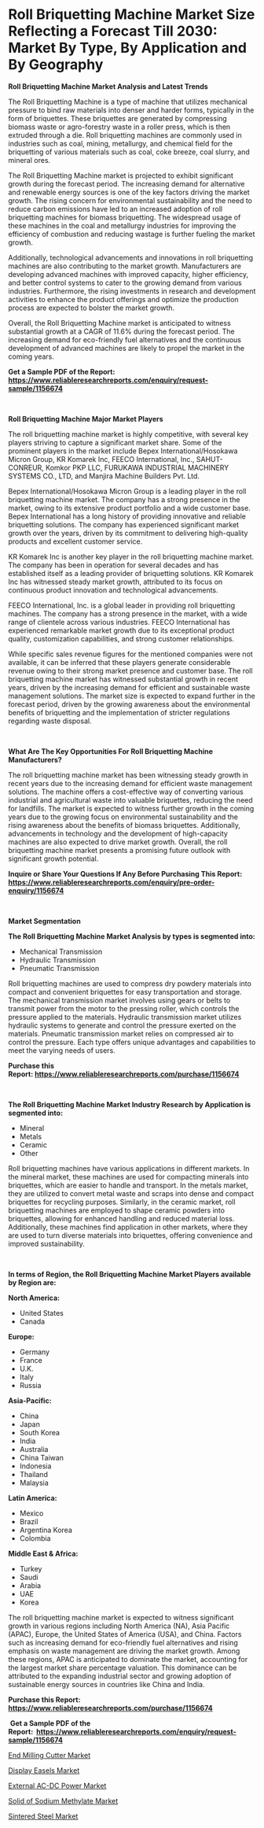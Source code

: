 <p><h1>Roll Briquetting Machine Market Size Reflecting a Forecast Till 2030: Market By Type, By Application and By Geography</h1></p><p><strong>Roll Briquetting Machine Market Analysis and Latest Trends</strong></p>
<p><p>The Roll Briquetting Machine is a type of machine that utilizes mechanical pressure to bind raw materials into denser and harder forms, typically in the form of briquettes. These briquettes are generated by compressing biomass waste or agro-forestry waste in a roller press, which is then extruded through a die. Roll briquetting machines are commonly used in industries such as coal, mining, metallurgy, and chemical field for the briquetting of various materials such as coal, coke breeze, coal slurry, and mineral ores.</p><p>The Roll Briquetting Machine market is projected to exhibit significant growth during the forecast period. The increasing demand for alternative and renewable energy sources is one of the key factors driving the market growth. The rising concern for environmental sustainability and the need to reduce carbon emissions have led to an increased adoption of roll briquetting machines for biomass briquetting. The widespread usage of these machines in the coal and metallurgy industries for improving the efficiency of combustion and reducing wastage is further fueling the market growth.</p><p>Additionally, technological advancements and innovations in roll briquetting machines are also contributing to the market growth. Manufacturers are developing advanced machines with improved capacity, higher efficiency, and better control systems to cater to the growing demand from various industries. Furthermore, the rising investments in research and development activities to enhance the product offerings and optimize the production process are expected to bolster the market growth.</p><p>Overall, the Roll Briquetting Machine market is anticipated to witness substantial growth at a CAGR of 11.6% during the forecast period. The increasing demand for eco-friendly fuel alternatives and the continuous development of advanced machines are likely to propel the market in the coming years.</p></p>
<p><strong>Get a Sample PDF of the Report:&nbsp; <a href="https://www.reliableresearchreports.com/enquiry/request-sample/1156674">https://www.reliableresearchreports.com/enquiry/request-sample/1156674</a></strong></p>
<p>&nbsp;</p>
<p><strong>Roll Briquetting Machine Major Market Players</strong></p>
<p><p>The roll briquetting machine market is highly competitive, with several key players striving to capture a significant market share. Some of the prominent players in the market include Bepex International/Hosokawa Micron Group, KR Komarek Inc, FEECO International, Inc., SAHUT-CONREUR, Komkor PKP LLC, FURUKAWA INDUSTRIAL MACHINERY SYSTEMS CO., LTD, and Manjira Machine Builders Pvt. Ltd.</p><p>Bepex International/Hosokawa Micron Group is a leading player in the roll briquetting machine market. The company has a strong presence in the market, owing to its extensive product portfolio and a wide customer base. Bepex International has a long history of providing innovative and reliable briquetting solutions. The company has experienced significant market growth over the years, driven by its commitment to delivering high-quality products and excellent customer service.</p><p>KR Komarek Inc is another key player in the roll briquetting machine market. The company has been in operation for several decades and has established itself as a leading provider of briquetting solutions. KR Komarek Inc has witnessed steady market growth, attributed to its focus on continuous product innovation and technological advancements.</p><p>FEECO International, Inc. is a global leader in providing roll briquetting machines. The company has a strong presence in the market, with a wide range of clientele across various industries. FEECO International has experienced remarkable market growth due to its exceptional product quality, customization capabilities, and strong customer relationships.</p><p>While specific sales revenue figures for the mentioned companies were not available, it can be inferred that these players generate considerable revenue owing to their strong market presence and customer base. The roll briquetting machine market has witnessed substantial growth in recent years, driven by the increasing demand for efficient and sustainable waste management solutions. The market size is expected to expand further in the forecast period, driven by the growing awareness about the environmental benefits of briquetting and the implementation of stricter regulations regarding waste disposal.</p></p>
<p>&nbsp;</p>
<p><strong>What Are The Key Opportunities For Roll Briquetting Machine Manufacturers?</strong></p>
<p><p>The roll briquetting machine market has been witnessing steady growth in recent years due to the increasing demand for efficient waste management solutions. The machine offers a cost-effective way of converting various industrial and agricultural waste into valuable briquettes, reducing the need for landfills. The market is expected to witness further growth in the coming years due to the growing focus on environmental sustainability and the rising awareness about the benefits of biomass briquettes. Additionally, advancements in technology and the development of high-capacity machines are also expected to drive market growth. Overall, the roll briquetting machine market presents a promising future outlook with significant growth potential.</p></p>
<p><strong>Inquire or Share Your Questions If Any Before Purchasing This Report: <a href="https://www.reliableresearchreports.com/enquiry/pre-order-enquiry/1156674">https://www.reliableresearchreports.com/enquiry/pre-order-enquiry/1156674</a></strong></p>
<p>&nbsp;</p>
<p><strong>Market Segmentation</strong></p>
<p><strong>The Roll Briquetting Machine Market Analysis by types is segmented into:</strong></p>
<p><ul><li>Mechanical Transmission</li><li>Hydraulic Transmission</li><li>Pneumatic Transmission</li></ul></p>
<p><p>Roll briquetting machines are used to compress dry powdery materials into compact and convenient briquettes for easy transportation and storage. The mechanical transmission market involves using gears or belts to transmit power from the motor to the pressing roller, which controls the pressure applied to the materials. Hydraulic transmission market utilizes hydraulic systems to generate and control the pressure exerted on the materials. Pneumatic transmission market relies on compressed air to control the pressure. Each type offers unique advantages and capabilities to meet the varying needs of users.</p></p>
<p><strong>Purchase this Report:&nbsp;<a href="https://www.reliableresearchreports.com/purchase/1156674">https://www.reliableresearchreports.com/purchase/1156674</a></strong></p>
<p>&nbsp;</p>
<p><strong>The Roll Briquetting Machine Market Industry Research by Application is segmented into:</strong></p>
<p><ul><li>Mineral</li><li>Metals</li><li>Ceramic</li><li>Other</li></ul></p>
<p><p>Roll briquetting machines have various applications in different markets. In the mineral market, these machines are used for compacting minerals into briquettes, which are easier to handle and transport. In the metals market, they are utilized to convert metal waste and scraps into dense and compact briquettes for recycling purposes. Similarly, in the ceramic market, roll briquetting machines are employed to shape ceramic powders into briquettes, allowing for enhanced handling and reduced material loss. Additionally, these machines find application in other markets, where they are used to turn diverse materials into briquettes, offering convenience and improved sustainability.</p></p>
<p>&nbsp;</p>
<p><strong>In terms of Region, the Roll Briquetting Machine Market Players available by Region are:</strong></p>
<p>
    <p> <strong> North America: </strong>
        <ul>
            <li>United States</li>
            <li>Canada</li>
        </ul>
        </p> 
    <p> <strong> Europe: </strong>
        <ul>
            <li>Germany</li>
            <li>France</li>
            <li>U.K.</li>
            <li>Italy</li>
            <li>Russia</li>
        </ul>
        </p> 
    <p> <strong> Asia-Pacific: </strong>
        <ul>
            <li>China</li>
            <li>Japan</li>
            <li>South Korea</li>
            <li>India</li>
            <li>Australia</li>
            <li>China Taiwan</li>
            <li>Indonesia</li>
            <li>Thailand</li>
            <li>Malaysia</li>
        </ul>
        </p> 
    <p> <strong> Latin America: </strong>
        <ul>
            <li>Mexico</li>
            <li>Brazil</li>
            <li>Argentina Korea</li>
            <li>Colombia</li>
        </ul>
        </p> 
    <p> <strong> Middle East & Africa: </strong>
        <ul>
            <li>Turkey</li>
            <li>Saudi</li>
            <li>Arabia</li>
            <li>UAE</li>
            <li>Korea</li>
        </ul>
    </p>
    </p>
<p><p>The roll briquetting machine market is expected to witness significant growth in various regions including North America (NA), Asia Pacific (APAC), Europe, the United States of America (USA), and China. Factors such as increasing demand for eco-friendly fuel alternatives and rising emphasis on waste management are driving the market growth. Among these regions, APAC is anticipated to dominate the market, accounting for the largest market share percentage valuation. This dominance can be attributed to the expanding industrial sector and growing adoption of sustainable energy sources in countries like China and India.</p></p>
<p><strong>Purchase this Report: <a href="https://www.reliableresearchreports.com/purchase/1156674">https://www.reliableresearchreports.com/purchase/1156674</a></strong></p>
<p>&nbsp;<strong>Get a Sample PDF of the Report:&nbsp;&nbsp;<a href="https://www.reliableresearchreports.com/enquiry/request-sample/1156674">https://www.reliableresearchreports.com/enquiry/request-sample/1156674</a></strong></p>
<p><strong></strong></p>
<p><p><a href="https://medium.com/@bethhermann2023/end-milling-cutter-market-size-growth-forecast-2023-2030-2c797d08490d">End Milling Cutter Market</a></p><p><a href="https://medium.com/@robinrathi2023/display-easels-market-size-growth-forecast-2023-2030-5ce1b0338579">Display Easels Market</a></p><p><a href="https://github.com/lilstefpacute/Market-Research-Report-List-1/blob/main/external-ac-dc-power-market.md">External AC-DC Power Market</a></p><p><a href="https://github.com/AKSHATREPORTPRIME/Market-Research-Report-List-1/blob/main/solid-of-sodium-methylate-market.md">Solid of Sodium Methylate Market</a></p><p><a href="https://www.linkedin.com/pulse/sintered-steel-market-share-amp-new-trends-analysis-report-vzs9e/">Sintered Steel Market</a></p></p>